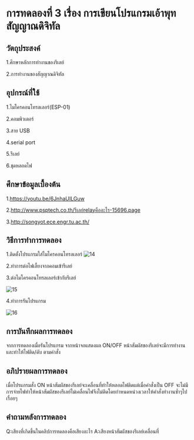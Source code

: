 # การทดลองที่ 3 เรื่อง การเขียนโปรแกรมเอ้าพุทสัญญาณดิจิทัล

## วัตถุประสงค์
1.ศึกษาหลักการทำงานของรีเลย์ 

2.การทำงานของสัญญาณดิจิทัล 

## อุปกรณ์ที่ใช้
1.ไมโครคอนโทรลเลอร์(ESP-01)

2.คอมพิวเตอร์

3.สาย USB

4.serial port

5.รีเลย์

6.ชุดหลอดไฟ

## ศึกษาข้อมูลเบื้องต้น
1.https://youtu.be/6JnhaUILGuw

2.http://www.psptech.co.th/รีเลย์relayคืออะไร-15696.page

3.http://songyot.ece.engr.tu.ac.th/

## วิธีการทำการทดลอง
1.ติดตั้งโปรแกรมใส่ไมโครคอนโทรลเลอร์
![14](https://user-images.githubusercontent.com/80879309/112284571-f741f500-8cbb-11eb-8f84-937ea7198c06.jpg)

2.ทำการต่อไฟเลี้ยงจากคอมเข้ารีเลย์

3.ต่อไมโครคอนโทรลเลอร์เข้ากับรีเลย์

![15](https://user-images.githubusercontent.com/80879309/112284537-ee512380-8cbb-11eb-9708-ef6b422256f1.jpg)

4.ทำการรันโปรแกรม

![16](https://user-images.githubusercontent.com/80879309/112284513-e8f3d900-8cbb-11eb-8925-348f33e7d098.jpg)

## การบันทึกผลการทดลอง
จากการทดลองเมื่อรันโปรแกรม จากหน้าจอแสดงผล ON/OFF หน้าสัมผัสของรีเลย์จะมีการทำงานและทำให้ไฟติด/ดับ ตามคำสั่ง

## อภิปรายผลการทดลอง
เมื่อโปรแกรมสั่ง ON หน้าสัมผัสของรีเลย์จะเคลื่อนที่ทำให้หลอดไฟติดแต่เมื่อคำสั่งเป็น OFF จะไม่มีการจ่ายไฟทำให้หน้าสัมผัสของรีเลย์ไม่เคลื่อนไฟจึงไม่ติดโดยกำหนดหน่วงเวลาให้คำสั่งทำงานซ้ำๆไปเรื่อยๆ

## คำถามหลังการทดลอง
Q:เสียงที่เกิดขึ้นในคลิปการทดลองคือเสียงอะไร
A:เสียงหน้าสัมผัสของรีเลย์เคลื่อนที่
